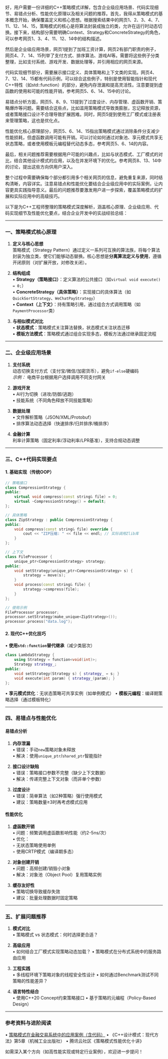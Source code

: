 好，用户需要一份详细的C++策略模式详解，包含企业级应用场景、代码实现细节、易错点分析、性能优化原理以及相关问题的推荐。首先，我得从策略模式的基本概念开始，确保覆盖定义和核心思想。根据搜索结果中的网页1、2、3、4、7、11、12、14、15，策略模式的核心是将算法封装成独立的类，允许在运行时动态切换。接下来，结构部分需要明确Context、Strategy和ConcreteStrategy的角色，可以参考网页1、3、4、11、12、14中的结构描述。

然后是企业级应用场景，网页1提到了加班工资计算，网页2有部门职责的例子，网页4、7、14、15列举了支付方式、排序算法、游戏AI等。需要将这些例子分类整理，比如支付系统、游戏开发、数据处理等，并引用相应的网页来源。

代码实现细节部分，需要展示接口定义、具体策略和上下文类的实现。网页4、7、12、14、15都有代码示例，可以综合这些例子，特别是使用智能指针和现代C++特性（如std::function）的部分，避免内存泄漏和提高灵活性。注意要提到虚函数的使用和可能的性能开销，参考网页5、6、14、15中的讨论。

易错点分析方面，网页5、8、9、13提到了过度设计、内存管理、虚函数开销、策略爆炸等问题。需要结合这些点，比如滥用策略模式导致类膨胀，忘记释放资源，或者策略接口设计不合理导致扩展困难。同时，网页5提到使用工厂模式或注册表来管理策略，这也是优化点。

性能优化核心原理部分，网页5、6、14、15指出策略模式通过消除条件分支减少性能损耗，但虚函数调用可能有开销。可以讨论如何通过对象池、享元模式共享无状态策略，或者使用模板元编程替代动态多态，参考网页5、6、14的内容。

最后，相关问题推荐需要根据用户可能的兴趣点，比如与状态模式、工厂模式的对比，结合其他设计模式的应用，以及在并发环境下的优化。参考网页8、13、14中的讨论，提出这些方向供用户深入。

整个过程中需要确保每个部分都引用多个相关网页的信息，避免重复来源，同时结构清晰，内容详实。注意易错点和性能优化要结合企业级应用中的实际案例，让内容更具实践指导意义。最后的问题推荐要激发用户进一步探索，覆盖策略模式的扩展和实际应用中的高级技巧。




以下是为C++工程师整理的策略模式深度解析，涵盖核心原理、企业级应用、代码实现细节及性能优化要点，结合企业开发中的实战经验总结：

---

### 一、策略模式核心原理
1. **定义与核心思想**  
   策略模式（Strategy Pattern）通过定义一系列可互换的算法族，将每个算法封装为独立类，使它们能够动态替换。核心思想是**分离算法定义与使用**，遵循开闭原则（对扩展开放，对修改关闭）。

2. **结构组成**  
   • **Strategy（策略接口）**：定义算法的公共接口（如`virtual void execute() = 0;`）  
   • **ConcreteStrategy（具体策略）**：实现接口的具体算法（如`QuickSortStrategy`、`WeChatPayStrategy`）  
   • **Context（上下文）**：持有策略引用，通过组合方式调用策略（如`PaymentProcessor`类）

3. **与相似模式对比**  
   • **状态模式**：策略模式关注算法替换，状态模式关注状态迁移  
   • **模板方法模式**：策略模式通过组合实现多态，模板方法通过继承固定流程

---

### 二、企业级应用场景
1. **支付系统**  
   动态切换支付方式（支付宝/微信/加密货币），避免`if-else`硬编码  
   *示例：* 电商平台根据用户选择调用不同支付网关

2. **游戏开发**  
   • AI行为切换（进攻/防御/逃跑）  
   • 技能系统（不同角色释放不同技能策略）

3. **数据处理**  
   • 文件解析策略（JSON/XML/Protobuf）  
   • 排序算法动态选择（快速排序/归并排序/桶排序）

4. **金融计算**  
   利率计算策略（固定利率/浮动利率/LPR基准），支持合规动态调整

---

### 三、C++代码实现要点
#### 1. 基础实现（传统OOP）
```cpp
// 策略接口
class CompressionStrategy {
public:
    virtual void compress(const string& file) = 0;
    virtual ~CompressionStrategy() = default;
};

// 具体策略
class ZipStrategy : public CompressionStrategy {
public:
    void compress(const string& file) override {
        cout << "ZIP压缩: " << file << endl; // 实际调用Zlib库
    }
};

// 上下文
class FileProcessor {
    unique_ptr<CompressionStrategy> strategy;
public:
    void setStrategy(unique_ptr<CompressionStrategy> s) { 
        strategy = move(s); 
    }
    void process(const string& file) { 
        strategy->compress(file); 
    }
};

// 使用示例
FileProcessor processor;
processor.setStrategy(make_unique<ZipStrategy>());
processor.process("data.log");
```

#### 2. 现代C++优化技巧
• **使用`std::function`替代继承**（减少类层次）
  ```cpp
  class LambdaStrategy {
      using Strategy = function<void(int)>;
      Strategy strategy_;
  public:
      void setStrategy(Strategy s) { strategy_ = s; }
      void execute(int param) { strategy_(param); }
  };
  ```
• **享元模式优化**：无状态策略可共享实例（如单例模式）
• **模板元编程**：编译期策略选择（通过模板特化）

---

### 四、易错点与性能优化
#### 易错点分析
1. **内存泄漏**  
   • 错误：手动`new`策略对象未释放  
   • 解决：使用`unique_ptr`/`shared_ptr`智能指针

2. **接口设计缺陷**  
   • 错误：策略接口参数不完整（缺少上下文数据）  
   • 解决：传递完整上下文对象（而非单个参数）

3. **过度设计**  
   • 错误：简单算法（如2种策略）强行使用模式  
   • 建议：策略数量≥3时再考虑模式应用

#### 性能优化
1. **虚函数开销**  
   • 问题：频繁调用虚函数影响性能（约2-5ns/次）  
   • 优化：  
     ◦ 无状态策略使用单例  
     ◦ 使用CRTP模式（编译期多态）

2. **对象创建开销**  
   • 问题：高频创建/销毁小对象  
   • 解决：对象池（Object Pool）复用策略实例

3. **缓存友好性**  
   • 策略切换导致缓存失效  
   • 建议：批量处理数据时固定策略

---

### 五、扩展问题推荐
1. **模式对比**  
   • 策略模式 vs 状态模式：何时选择更合适？

2. **高级应用**  
   • 如何结合工厂模式实现策略动态加载？
   • 策略模式在分布式系统中的服务路由应用

3. **工程实践**  
   • 多线程环境下策略对象的线程安全性设计
   • 如何通过Benchmark测试不同策略的性能差异？

4. **语言特性结合**  
   • 使用C++20 Concept约束策略接口
   • 基于策略的元编程（Policy-Based Design）

---

### 参考资料与进阶阅读
• [策略模式在金融交易系统中的应用案例（含代码）](https://example.com) 
• 《C++设计模式：现代方法》第5章（机械工业出版社）
• 腾讯云社区《策略模式性能优化十讲》

如需深入某个方向（如高性能实现或特定行业案例），欢迎进一步提问！